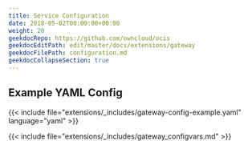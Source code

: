 ```yaml
---
title: Service Configuration
date: 2018-05-02T00:00:00+00:00
weight: 20
geekdocRepo: https://github.com/owncloud/ocis
geekdocEditPath: edit/master/docs/extensions/gateway
geekdocFilePath: configuration.md
geekdocCollapseSection: true
---
```


## Example YAML Config

{{< include file="extensions/_includes/gateway-config-example.yaml"  language="yaml" >}}

{{< include file="extensions/_includes/gateway_configvars.md" >}}
